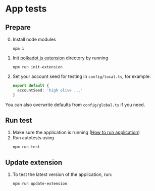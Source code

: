 # App tests

## Prepare
0. Install node modules 
    ```shell
    npm i
    ```
1. Init [polkadot.js extension](https://github.com/polkadot-js/extension) directory by running 
    ```shell
    npm run init-extension
    ```

2. Set your account seed for testing in `config/local.ts`, for example:
    ```typescript
    export default {
      accountSeed: 'high olive ...'
    }
    ```

You can also overwrite defaults from `config/global.ts` if you need.

## Run test
1. Make sure the application is running ([How to run application](../app/README.md))
2. Run autotests using
    ```shell
    npm run test
    ```

## Update extension

1. To test the latest version of the application, run:
    ```shell
    npm run update-extension
    ```

